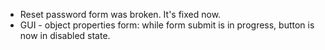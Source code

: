 - Reset password form was broken. It's fixed now.
- GUI - object properties form: while form submit is in progress, button is now in disabled state.
